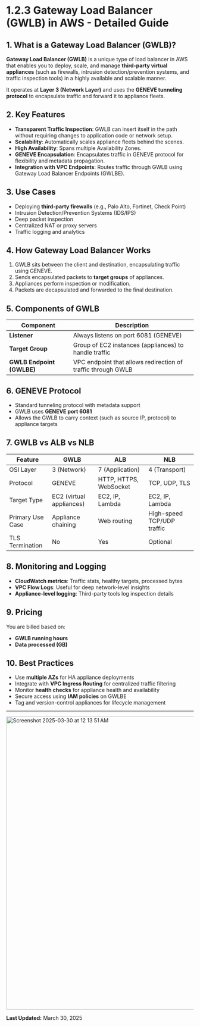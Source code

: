 
# 1.2.3 Gateway Load Balancer (GWLB) in AWS - Detailed Guide

## 1. What is a Gateway Load Balancer (GWLB)?
**Gateway Load Balancer (GWLB)** is a unique type of load balancer in AWS that enables you to deploy, scale, and manage **third-party virtual appliances** (such as firewalls, intrusion detection/prevention systems, and traffic inspection tools) in a highly available and scalable manner.

It operates at **Layer 3 (Network Layer)** and uses the **GENEVE tunneling protocol** to encapsulate traffic and forward it to appliance fleets.

## 2. Key Features
- **Transparent Traffic Inspection**: GWLB can insert itself in the path without requiring changes to application code or network setup.
- **Scalability**: Automatically scales appliance fleets behind the scenes.
- **High Availability**: Spans multiple Availability Zones.
- **GENEVE Encapsulation**: Encapsulates traffic in GENEVE protocol for flexibility and metadata propagation.
- **Integration with VPC Endpoints**: Routes traffic through GWLB using Gateway Load Balancer Endpoints (GWLBE).

## 3. Use Cases
- Deploying **third-party firewalls** (e.g., Palo Alto, Fortinet, Check Point)
- Intrusion Detection/Prevention Systems (IDS/IPS)
- Deep packet inspection
- Centralized NAT or proxy servers
- Traffic logging and analytics

## 4. How Gateway Load Balancer Works
1. GWLB sits between the client and destination, encapsulating traffic using GENEVE.
2. Sends encapsulated packets to **target groups** of appliances.
3. Appliances perform inspection or modification.
4. Packets are decapsulated and forwarded to the final destination.

## 5. Components of GWLB

| Component                  | Description                                                            |
|---------------------------|------------------------------------------------------------------------|
| **Listener**               | Always listens on port 6081 (GENEVE)                                   |
| **Target Group**           | Group of EC2 instances (appliances) to handle traffic                  |
| **GWLB Endpoint (GWLBE)**  | VPC endpoint that allows redirection of traffic through GWLB           |

## 6. GENEVE Protocol
- Standard tunneling protocol with metadata support
- GWLB uses **GENEVE port 6081**
- Allows the GWLB to carry context (such as source IP, protocol) to appliance targets

## 7. GWLB vs ALB vs NLB

| Feature               | GWLB                        | ALB                         | NLB                         |
|-----------------------|-----------------------------|-----------------------------|-----------------------------|
| OSI Layer             | 3 (Network)                 | 7 (Application)             | 4 (Transport)               |
| Protocol              | GENEVE                      | HTTP, HTTPS, WebSocket      | TCP, UDP, TLS               |
| Target Type           | EC2 (virtual appliances)    | EC2, IP, Lambda             | EC2, IP, Lambda             |
| Primary Use Case      | Appliance chaining          | Web routing                 | High-speed TCP/UDP traffic  |
| TLS Termination       | No                          | Yes                         | Optional                    |

## 8. Monitoring and Logging
- **CloudWatch metrics**: Traffic stats, healthy targets, processed bytes
- **VPC Flow Logs**: Useful for deep network-level insights
- **Appliance-level logging**: Third-party tools log inspection details

## 9. Pricing
You are billed based on:
- **GWLB running hours**
- **Data processed (GB)**

## 10. Best Practices
- Use **multiple AZs** for HA appliance deployments
- Integrate with **VPC Ingress Routing** for centralized traffic filtering
- Monitor **health checks** for appliance health and availability
- Secure access using **IAM policies** on GWLBE
- Tag and version-control appliances for lifecycle management

---
<img width="788" alt="Screenshot 2025-03-30 at 12 13 51 AM" src="https://github.com/user-attachments/assets/4f240ba5-e33f-4fb4-b378-acfd2550d841" />


**Last Updated:** March 30, 2025
